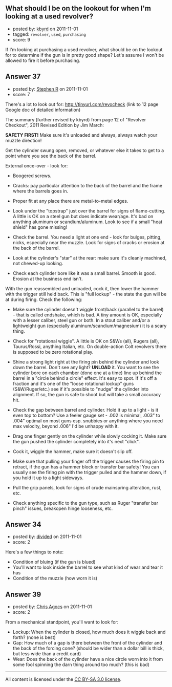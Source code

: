 ## What should I be on the lookout for when I'm looking at a used revolver?

- posted by: [kbyrd](https://stackexchange.com/users/-1/37-kbyrd) on 2011-11-01
- tagged: `revolver`, `used`, `purchasing`
- score: 9

<p>If I'm looking at purchasing a used revolver, what should be on the lookout for to determine if the gun is in pretty good shape? Let's assume I won't be allowed to fire it before purchasing.</p>



## Answer 37

- posted by: [Stephen R](https://stackexchange.com/users/-1/34-stephen-r) on 2011-11-01
- score: 7

<p>There's a lot to look out for:
<a href="http://tinyurl.com/revocheck" rel="nofollow">http://tinyurl.com/revocheck</a> (link to 12 page Google doc of detailed information)</p>

<p>The summary (further revised by kbyrd) from page 12 of "Revolver Checkout", 2011 Revised Edition by Jim March:</p>

<p><strong>SAFETY FIRST!</strong>  Make sure it's unloaded and always, always watch your muzzle direction!</p>

<p>Get the cylinder swung open, removed, or whatever else it takes to get to a point where you see the back of the barrel.</p>

<p>External once-over - look for:</p>

<ul>
<li><p>Boogered screws.</p></li>
<li><p>Cracks: pay particular attention to the back of the barrel and the frame where the barrels goes in.</p></li>
<li><p>Proper fit at any place there are metal-to-metal edges.</p></li>
<li><p>Look under the "topstrap" just over the barrel for signs of flame-cutting.  A little is OK on a steel gun but does indicate wear/age.  It's bad on anything aluminum or scandium/aluminum.  Look to see if a small "heat shield" has gone missing!</p></li>
<li><p>Check the barrel.  You need a light at one end - look for bulges, pitting, nicks, especially near the muzzle. Look for signs of cracks or erosion at the back of the barrel.</p></li>
<li><p>Look at the cylinder's "star" at the rear: make sure it's cleanly machined, not chewed-up looking.</p></li>
<li><p>Check each cylinder bore like it was a small barrel.  Smooth is good.  Erosion at the business end isn't.</p></li>
</ul>

<p>With the gun reassembled and unloaded, cock it, then lower the hammer with the trigger still held back.  This is "full lockup" - the state the gun will be at during firing.  Check the following:</p>

<ul>
<li><p>Make sure the cylinder doesn't wiggle front/back (parallel to the barrel) - that is called endshake, which is bad.  A tiny amount is OK, especially with a lesser caliber, steel gun or both.  In a stout caliber and/or a lightweight gun (especially aluminum/scandium/magnesium) it is  a scary thing.</p></li>
<li><p>Check for "rotational wiggle".  A little is OK on S&amp;Ws (all), Rugers (all), Taurus/Rossi, anything Italian, etc.  On double-action Colt revolvers there is supposed to be zero rotational play.</p></li>
<li><p>Shine a strong light right at the firing pin behind the cylinder and look down the barrel.  Don't see any light?  <strong>UNLOAD</strong> it. You want to see the cylinder bore on each chamber (done one at a time) line up behind the barrel in a "circle behind a circle"
effect.  It's easy to spot.  If it's off a fraction and it's one of the "loose rotational lockup" guns (S&amp;W/Ruger/etc.) see if it's
possible to "nudge" the cylinder into alignment.  If so, the gun is safe to shoot but will take a small accuracy hit.</p></li>
<li><p>Check the gap between barrel and cylinder.  Hold it up to a light - is it even top to bottom?  Use a feeler gauge set - .002 is
minimal, .003" to .004" optimal on most guns esp. snubbies or anything where you need max velocity, beyond .006" I'd be
unhappy with it.</p></li>
<li><p>Drag one finger gently on the cylinder while slowly cocking it.  Make sure the gun pushed the cylinder completely into it's
next "click".</p></li>
<li><p>Cock it, wiggle the hammer, make sure it doesn't slip off.  </p></li>
<li><p>Make sure that pulling your finger off the trigger causes the firing pin to retract, if the gun has a hammer block or transfer
bar safety!  You can usually see the firing pin with the trigger pulled and the hammer down, if you hold it up to a light
sideways.</p></li>
<li><p>Pull the grip panels, look for signs of crude mainspring alteration, rust, etc.</p></li>
<li><p>Check anything specific to the gun type, such as Ruger "transfer bar pinch" issues, breakopen hinge looseness, etc.</p></li>
</ul>



## Answer 34

- posted by: [divided](https://stackexchange.com/users/-1/66-divided) on 2011-11-01
- score: 2

<p>Here's a few things to note:</p>

<ul>
<li>Condition of bluing (if the gun is blued)</li>
<li>You'll want to look inside the barrel to see what kind of wear and tear it has</li>
<li>Condition of the muzzle (how worn it is)</li>
</ul>



## Answer 39

- posted by: [Chris Agocs](https://stackexchange.com/users/-1/12-chris-agocs) on 2011-11-01
- score: 2

<p>From a mechanical standpoint, you'll want to look for:</p>

<ul>
<li>Lockup: When the cylinder is closed, how much does it wiggle back and
forth? (none is best)    </li>
<li>Gap: How much of a gap is there between the
front of the cylinder and the back of the forcing cone? (should be
wider than a dollar bill    is thick, but less wide than a credit
card)    </li>
<li>Wear: Does the back of the cylinder have a nice circle worn
into it from some fool spinning the darn thing around too much? (this
is bad)</li>
</ul>




---

All content is licensed under the [CC BY-SA 3.0 license](https://creativecommons.org/licenses/by-sa/3.0/).

